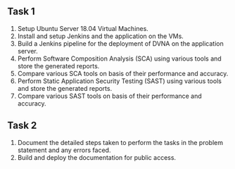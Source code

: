 ## Task 1

1. Setup Ubuntu Server 18.04 Virtual Machines.
2. Install and setup Jenkins and the application on the VMs.
3. Build a Jenkins pipeline for the deployment of DVNA on the application server.
4. Perform Software Composition Analysis (SCA) using various tools and store the generated reports.
5. Compare various SCA tools on basis of their performance and accuracy.
6. Perform Static Application Security Testing (SAST) using various tools and store the generated reports.
7. Compare various SAST tools on basis of their performance and accuracy.

## Task 2

1. Document the detailed steps taken to perform the tasks in the problem statement and any errors faced.
2. Build and deploy the documentation for public access.